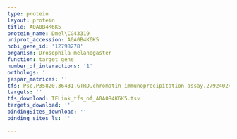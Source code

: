 ```yaml
---
type: protein
layout: protein
title: A0A0B4K6K5
protein_name: Dmel\CG43319
uniprot_accession: A0A0B4K6K5
ncbi_gene_id: '12798278'
organism: Drosophila melanogaster
function: target gene
number_of_interactions: '1'
orthologs: ''
jaspar_matrices: ''
tfs: Psc,P35820,36431,GTRD,chromatin immunoprecipitation assay,27924024%5Buid%5D,No
targets: ''
tfs_download: TFLink_tfs_of_A0A0B4K6K5.tsv
targets_download: ''
bindingSites_download: ''
binding_sites_ls: ''

---
```


